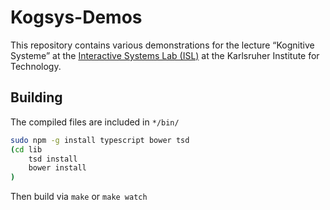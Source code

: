 # Kogsys-Demos

This repository contains various demonstrations for the lecture “Kognitive Systeme” at the [Interactive Systems Lab (ISL)](http://isl.anthropomatik.kit.edu/english/) at the Karlsruher Institute for Technology.

## Building

The compiled files are included in `*/bin/`

```bash
sudo npm -g install typescript bower tsd
(cd lib
	tsd install
	bower install
)
```

Then build via `make` or `make watch`

